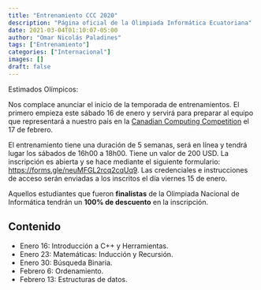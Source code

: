 ```yaml
---
title: "Entrenamiento CCC 2020"
description: "Página oficial de la Olimpiada Informática Ecuatoriana"
date: 2021-03-04T01:10:07-05:00
author: "Omar Nicolás Paladines"
tags: ["Entrenamiento"]
categories: ["Internacional"]
images: []
draft: false
---
```


Estimados Olímpicos:

Nos complace anunciar el inicio de la temporada de entrenamientos. El primero empieza
este sábado 16 de enero y servirá para preparar al equipo que representará a nuestro
país en la [Canadian Computing Competition](https://cemc.uwaterloo.ca/contests/computing.html)
el 17 de febrero.

El entrenamiento tiene una duración de 5 semanas, será en línea y tendrá lugar los
sábados de 16h00 a 18h00. Tiene un valor de 200 USD. La inscripción es abierta y
se hace mediante el siguiente formulario: <https://forms.gle/neuMFGL2rcq2cqUq9>.
Las credenciales e instrucciones de acceso serán enviadas a los inscritos el día
viernes 15 de enero.

Aquellos estudiantes que fueron **finalistas** de la Olimpiada Nacional de Informática
tendrán un **100% de descuento** en la inscripción.

## Contenido

- Enero 16: Introducción a C++ y Herramientas.
- Enero 23: Matemáticas: Inducción y Recursión.
- Enero 30: Búsqueda Binaria.
- Febrero 6: Ordenamiento.
- Febrero 13: Estructuras de datos.
